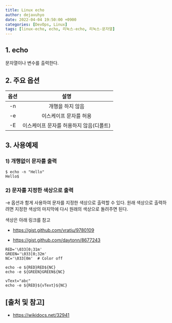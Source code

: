 ```yaml
---
title: Linux echo
author: dejavuhyo
date: 2022-04-04 19:50:00 +0900
categories: [DevOps, Linux]
tags: [linux-echo, echo, 리눅스-echo, 리눅스-문자열]
---
```


## 1. echo
문자열이나 변수를 출력한다.

## 2. 주요 옵션

| 옵션 | 설명 |
|:-----:|:-----:|
| -n | 개행을 하지 않음 |
| -e | 이스케이프 문자를 허용 |
| -E | 이스케이프 문자를 허용하지 않음(디폴트) |

## 3. 사용예제

### 1) 개행없이 문자를 출력

```shell
$ echo -n "Hello"
Hello$
```

### 2) 문자를 지정한 색상으로 출력
-e 옵션과 함게 사용하여 문자를 지정한 색상으로 출력할 수 있다. 원래 색상으로 출력하려면 지정한 색상의 마지막에 다시 원래의 색상으로 돌려주면 된다.

색상은 아래 링크를 참고

* <https://gist.github.com/vratiu/9780109>

* <https://gist.github.com/daytonn/8677243>

```shell
RED='\033[0;31m'
GREEN='\033[0;32m'
NC='\033[0m'  # Color off

echo -e ${RED}RED${NC}
echo -e ${GREEN}GREEN${NC}

vText="abc"
echo -e ${RED}${vText}${NC}
```

## [출처 및 참고]
* <https://wikidocs.net/32941>
